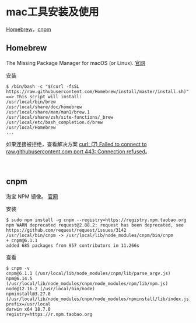 # mac工具安装及使用

[Homebrew](#homebrew)，[cnpm](#cnpm)

## Homebrew

The Missing Package Manager for macOS (or Linux). [官网](https://brew.sh/)

安装

```shell
$ /bin/bash -c "$(curl -fsSL https://raw.githubusercontent.com/Homebrew/install/master/install.sh)"
==> This script will install:
/usr/local/bin/brew
/usr/local/share/doc/homebrew
/usr/local/share/man/man1/brew.1
/usr/local/share/zsh/site-functions/_brew
/usr/local/etc/bash_completion.d/brew
/usr/local/Homebrew
...
```

如果连接被拒绝，查看解决方案 [curl: (7) Failed to connect to raw.githubusercontent.com port 443: Connection refused](https://www.cnblogs.com/whosmeya/p/12913846.html)。

<br />

## cnpm

淘宝 NPM 镜像。 [官网](https://npm.taobao.org/)

安装

```shell
$ sudo npm install -g cnpm --registry=https://registry.npm.taobao.org
npm WARN deprecated request@2.88.2: request has been deprecated, see https://github.com/request/request/issues/3142
/usr/local/bin/cnpm -> /usr/local/lib/node_modules/cnpm/bin/cnpm
+ cnpm@6.1.1
added 685 packages from 957 contributors in 11.266s
```

查看

```shell
$ cnpm -v
cnpm@6.1.1 (/usr/local/lib/node_modules/cnpm/lib/parse_argv.js)
npm@6.14.5 (/usr/local/lib/node_modules/cnpm/node_modules/npm/lib/npm.js)
node@12.16.2 (/usr/local/bin/node)
npminstall@3.27.0 (/usr/local/lib/node_modules/cnpm/node_modules/npminstall/lib/index.js)
prefix=/usr/local
darwin x64 18.7.0
registry=https://r.npm.taobao.org
```

<br />
